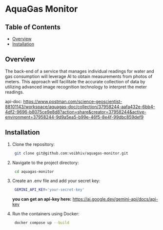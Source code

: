 # AquaGas Monitor

## Table of Contents

- [Overview](#overview)
- [Installation](#installation)

## Overview

The back-end of a service that manages individual readings for water and gas consumption will leverage AI to obtain measurements from photos of meters. This approach will facilitate the accurate collection of data by utilizing advanced image recognition technology to interpret the meter readings.

api-doc: https://www.postman.com/science-geoscientist-88101143/workspace/aquagas-doc/collection/37958244-aafa432e-6bb4-4df2-9696-b8075ce9e8d8?action=share&creator=37958244&active-environment=37958244-9d9a5ea5-b99e-46f5-8e4f-99dbc859def9

## Installation

1. Clone the repository:

   ```bash
    git clone git@github.com:voibhiv/aquagas-monitor.git
   ```

2. Navigate to the project directory:

   ```bash
    cd aquagas-monitor
   ```

3. Create an .env file and add your secret key:

   ```bash
    GEMINI_API_KEY='your-secret-key'
   ```

   <b>you can get an api-key here:</b> https://ai.google.dev/gemini-api/docs/api-key

4. Run the containers using Docker:
   ```bash
    docker compose up --build
   ```
